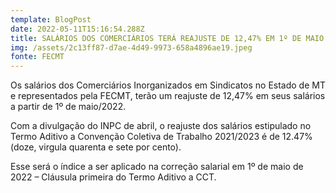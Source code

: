 ```yaml
---
template: BlogPost
date: 2022-05-11T15:16:54.288Z
title: SALÁRIOS DOS COMERCIÁRIOS TERÁ REAJUSTE DE 12,47% EM 1º DE MAIO 2022.
img: /assets/2c13ff87-d7ae-4d49-9973-658a4896ae19.jpeg
fonte: FECMT
---
```

Os salários dos Comerciários Inorganizados em Sindicatos no Estado de MT e representados pela FECMT, terão um reajuste de 12,47% em seus salários a partir de 1º de maio/2022.

Com a divulgação do INPC de abril, o reajuste dos salários estipulado no Termo Aditivo a Convenção Coletiva de Trabalho 2021/2023 é de 12.47% (doze, virgula quarenta e sete por cento).

Esse será o índice a ser aplicado na correção salarial em 1º de maio de 2022 – Cláusula primeira do Termo Aditivo a CCT.